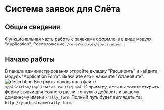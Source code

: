 # Система заявок для Слёта
## Общие сведения
Функциональная часть работы с заявками оформлена в виде модуля "application".
Расположение: `/core/modules/application`. 
## Начало работы
В панеле администрирования откройте вкладку "Расширить" и найдите модуль "Application Form". Включите его и нажмите "Установить".  
![description](http://imgdepo.com/id/i10007191)
Все роуты находятся в файле `application/application.routing.yml`. К примеру, если вы хотите открыть форму заявки для Ночного ралли, то нужно добавить к вашему доменному имени `/rally_form`. Полный путь будет выглядеть так: `http://yourhostname/rally_form`.
